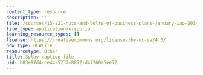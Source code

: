 ```yaml
---
content_type: resource
description: ''
file: /courses/15-s21-nuts-and-bolts-of-business-plans-january-iap-2014/b03e97d4ce4452378872d47260a5ee72_3vKlYA7vXOk.vtt
file_type: application/x-subrip
learning_resource_types: []
license: https://creativecommons.org/licenses/by-nc-sa/4.0/
ocw_type: OCWFile
resourcetype: Other
title: 3play caption file
uid: b03e97d4-ce44-5237-8872-d47260a5ee72
---
```

